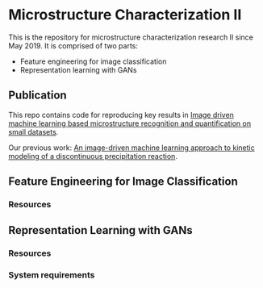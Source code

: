 # Microstructure Characterization II

This is the repository for microstructure characterization research II since May 2019. It is comprised of two parts:

- Feature engineering for image classification
- Representation learning with GANs

## Publication

This repo contains code for reproducing key results in [Image driven machine learning based microstructure recognition and quantification on small datasets](#).

Our previous work: [An image-driven machine learning approach to kinetic modeling of a discontinuous precipitation reaction](https://arxiv.org/abs/1906.05496).

## Feature Engineering for Image Classification

### Resources

## Representation Learning with GANs

### Resources

### System requirements

